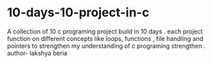 # 10-days-10-project-in-c
A collection of 10 c programing project build in 10 days . each project function on different concepts like loops, functions , file handling and pointers to strengthen my understanding of c programing strengthen .
<br>
author- lakshya beria
